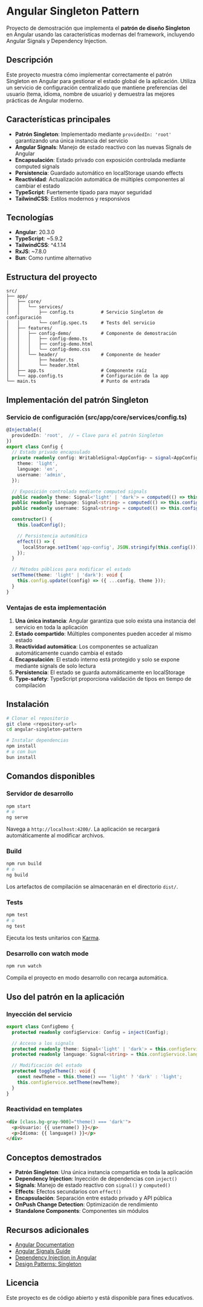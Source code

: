 # Angular Singleton Pattern

Proyecto de demostración que implementa el **patrón de diseño Singleton** en Angular usando las características modernas del framework, incluyendo Angular Signals y Dependency Injection.

## Descripción

Este proyecto muestra cómo implementar correctamente el patrón Singleton en Angular para gestionar el estado global de la aplicación. Utiliza un servicio de configuración centralizado que mantiene preferencias del usuario (tema, idioma, nombre de usuario) y demuestra las mejores prácticas de Angular moderno.

## Características principales

- **Patrón Singleton**: Implementado mediante `providedIn: 'root'` garantizando una única instancia del servicio
- **Angular Signals**: Manejo de estado reactivo con las nuevas Signals de Angular
- **Encapsulación**: Estado privado con exposición controlada mediante computed signals
- **Persistencia**: Guardado automático en localStorage usando effects
- **Reactividad**: Actualización automática de múltiples componentes al cambiar el estado
- **TypeScript**: Fuertemente tipado para mayor seguridad
- **TailwindCSS**: Estilos modernos y responsivos

## Tecnologías

- **Angular**: 20.3.0
- **TypeScript**: ~5.9.2
- **TailwindCSS**: ^4.1.14
- **RxJS**: ~7.8.0
- **Bun**: Como runtime alternativo

## Estructura del proyecto

```
src/
├── app/
│   ├── core/
│   │   └── services/
│   │       ├── config.ts          # Servicio Singleton de configuración
│   │       └── config.spec.ts     # Tests del servicio
│   ├── features/
│   │   ├── config-demo/           # Componente de demostración
│   │   │   ├── config-demo.ts
│   │   │   ├── config-demo.html
│   │   │   └── config-demo.css
│   │   └── header/                # Componente de header
│   │       ├── header.ts
│   │       └── header.html
│   ├── app.ts                     # Componente raíz
│   └── app.config.ts              # Configuración de la app
└── main.ts                        # Punto de entrada
```

## Implementación del patrón Singleton

### Servicio de configuración (src/app/core/services/config.ts)

```typescript
@Injectable({
  providedIn: 'root',  // ← Clave para el patrón Singleton
})
export class Config {
  // Estado privado encapsulado
  private readonly config: WritableSignal<AppConfig> = signal<AppConfig>({
    theme: 'light',
    language: 'en',
    username: 'admin',
  });

  // Exposición controlada mediante computed signals
  public readonly theme: Signal<'light' | 'dark'> = computed(() => this.config().theme);
  public readonly language: Signal<string> = computed(() => this.config().language);
  public readonly username: Signal<string> = computed(() => this.config().username);

  constructor() {
    this.loadConfig();

    // Persistencia automática
    effect(() => {
      localStorage.setItem('app-config', JSON.stringify(this.config()));
    });
  }

  // Métodos públicos para modificar el estado
  setTheme(theme: 'light' | 'dark'): void {
    this.config.update((config) => ({ ...config, theme }));
  }
}
```

### Ventajas de esta implementación

1. **Una única instancia**: Angular garantiza que solo exista una instancia del servicio en toda la aplicación
2. **Estado compartido**: Múltiples componentes pueden acceder al mismo estado
3. **Reactividad automática**: Los componentes se actualizan automáticamente cuando cambia el estado
4. **Encapsulación**: El estado interno está protegido y solo se expone mediante signals de solo lectura
5. **Persistencia**: El estado se guarda automáticamente en localStorage
6. **Type-safety**: TypeScript proporciona validación de tipos en tiempo de compilación

## Instalación

```bash
# Clonar el repositorio
git clone <repository-url>
cd angular-singleton-pattern

# Instalar dependencias
npm install
# o con bun
bun install
```

## Comandos disponibles

### Servidor de desarrollo

```bash
npm start
# o
ng serve
```

Navega a `http://localhost:4200/`. La aplicación se recargará automáticamente al modificar archivos.

### Build

```bash
npm run build
# o
ng build
```

Los artefactos de compilación se almacenarán en el directorio `dist/`.

### Tests

```bash
npm test
# o
ng test
```

Ejecuta los tests unitarios con [Karma](https://karma-runner.github.io).

### Desarrollo con watch mode

```bash
npm run watch
```

Compila el proyecto en modo desarrollo con recarga automática.

## Uso del patrón en la aplicación

### Inyección del servicio

```typescript
export class ConfigDemo {
  protected readonly configService: Config = inject(Config);

  // Acceso a los signals
  protected readonly theme: Signal<'light' | 'dark'> = this.configService.theme;
  protected readonly language: Signal<string> = this.configService.language;

  // Modificación del estado
  protected toggleTheme(): void {
    const newTheme = this.theme() === 'light' ? 'dark' : 'light';
    this.configService.setTheme(newTheme);
  }
}
```

### Reactividad en templates

```html
<div [class.bg-gray-900]="theme() === 'dark'">
  <p>Usuario: {{ username() }}</p>
  <p>Idioma: {{ language() }}</p>
</div>
```

## Conceptos demostrados

- **Patrón Singleton**: Una única instancia compartida en toda la aplicación
- **Dependency Injection**: Inyección de dependencias con `inject()`
- **Signals**: Manejo de estado reactivo con `signal()` y `computed()`
- **Effects**: Efectos secundarios con `effect()`
- **Encapsulación**: Separación entre estado privado y API pública
- **OnPush Change Detection**: Optimización de rendimiento
- **Standalone Components**: Componentes sin módulos

## Recursos adicionales

- [Angular Documentation](https://angular.dev)
- [Angular Signals Guide](https://angular.dev/guide/signals)
- [Dependency Injection in Angular](https://angular.dev/guide/di)
- [Design Patterns: Singleton](https://refactoring.guru/design-patterns/singleton)

## Licencia

Este proyecto es de código abierto y está disponible para fines educativos.
